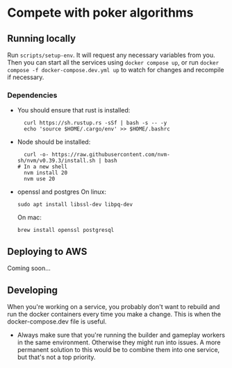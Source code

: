 # Compete with poker algorithms

## Running locally
Run `scripts/setup-env`. It will request any necessary variables from you. Then you can start
all the services using `docker compose up`, or run `docker compose -f docker-compose.dev.yml up`
to watch for changes and recompile if necessary.

### Dependencies
- You should ensure that rust is installed:
  ```
	curl https://sh.rustup.rs -sSf | bash -s -- -y
	echo 'source $HOME/.cargo/env' >> $HOME/.bashrc
	```
- Node should be installed:
  ```
	curl -o- https://raw.githubusercontent.com/nvm-sh/nvm/v0.39.3/install.sh | bash
  # In a new shell
	nvm install 20
	nvm use 20
	```
- openssl and postgres
  On linux:
	```
	sudo apt install libssl-dev libpq-dev
	```
	On mac:
	```
	brew install openssl postgresql
	```

## Deploying to AWS
Coming soon...

## Developing
When you're working on a service, you probably don't want to rebuild and run the docker 
containers every time you make a change. This is when the docker-compose.dev file is useful.

- Always make sure that you're running the builder and gameplay workers in the same environment.
  Otherwise they might run into issues.  A more permanent solution to this would be to combine them into one service, but that's not a top priority.